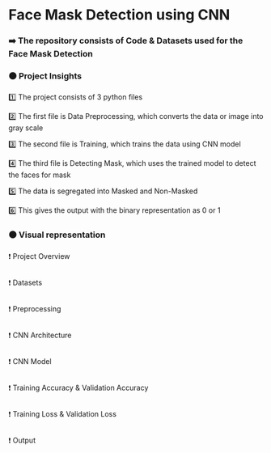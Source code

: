 # Face Mask Detection using CNN 

### ➡️ The repository consists of Code & Datasets used for the Face Mask Detection

### ⚫️ Project Insights

1️⃣ The project consists of 3 python files

2️⃣ The first file is Data Preprocessing, which converts the data or image into gray scale 

3️⃣ The second file is Training, which trains the data using CNN model 

4️⃣ The third file is Detecting Mask, which uses the trained model to detect the faces for mask  

5️⃣ The data is segregated into Masked and Non-Masked

6️⃣ This gives the output with the binary representation as 0 or 1

### ⚫️ Visual representation 

❗️  Project Overview

![]()

❗️  Datasets

![]()

❗️  Preprocessing

![]()

❗️  CNN Architecture

![]()

❗️  CNN Model

![]()

❗️  Training Accuracy & Validation Accuracy

![]()

❗️  Training Loss & Validation Loss

![]()

❗️  Output

![]()
